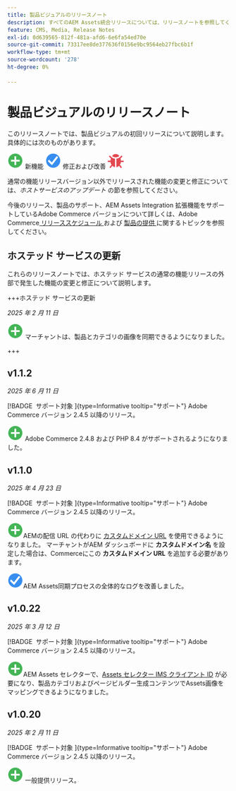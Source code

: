 ```yaml
---
title: 製品ビジュアルのリリースノート
description: すべてのAEM Assets統合リリースについては、リリースノートを参照してください。
feature: CMS, Media, Release Notes
exl-id: 0d639565-812f-481a-afd6-6e6fa54ed70e
source-git-commit: 73317ee8de377636f0156e9bc9564eb27fbc6b1f
workflow-type: tm+mt
source-wordcount: '278'
ht-degree: 0%

---
```


# 製品ビジュアルのリリースノート

このリリースノートでは、製品ビジュアルの初回リリースについて説明します。具体的には次のものがあります。

![ 新機能 ](../assets/new.svg) 新機能
![ 修正された問題 ](../assets/fix.svg) 修正および改善
![ 既知の問題 ](../assets/bug.svg)

通常の機能リリースバージョン以外でリリースされた機能の変更と修正については、_ホストサービスのアップデート_ の節を参照してください。

今後のリリース、製品のサポート、AEM Assets Integration 拡張機能をサポートしているAdobe Commerce バージョンについて詳しくは、Adobe Commerce[ リリーススケジュール ](https://experienceleague.adobe.com/en/docs/commerce-operations/release/planning/schedule) および [ 製品の提供 ](https://experienceleague.adobe.com/en/docs/commerce-operations/release/product-availability) に関するトピックを参照してください。

## ホステッド サービスの更新

これらのリリースノートでは、ホステッド サービスの通常の機能リリースの外部で発生した機能の変更と修正について説明します。

+++ホステッド サービスの更新

_2025 年 2 月 11 日_

![ 新しい問題 ](../assets/new.svg) マーチャントは、製品とカテゴリの画像を同期できるようになりました。

+++

## v1.1.2

_2025 年 6 月 11 日_

[!BADGE &#x200B; サポート対象 &#x200B;]{type=Informative tooltip="サポート"} Adobe Commerce バージョン 2.4.5 以降のリリース。

![ 新規問題 ](../assets/new.svg)<!-- Issue ACAP-1041 --> Adobe Commerce 2.4.8 および PHP 8.4 がサポートされるようになりました。

## v1.1.0

_2025 年 4 月 23 日_

[!BADGE &#x200B; サポート対象 &#x200B;]{type=Informative tooltip="サポート"} Adobe Commerce バージョン 2.4.5 以降のリリース。

![ 新しい問題 ](../assets/new.svg)<!-- Issue ACAP-955 -->AEMの配信 URL の代わりに [ カスタムドメイン URL](https://experienceleague.adobe.com/en/docs/commerce/product-visuals/get-started/setup-synchronization#optional-configure-the-custom-domain-url) を使用できるようになりました。 マーチャントがAEM ダッシュボードに **カスタムドメイン名** を設定した場合は、Commerceにこの **カスタムドメイン URL** を追加する必要があります。

![ 問題を修正 ](../assets/fix.svg)<!-- Issue ACAP-987 -->AEM Assets同期プロセスの全体的なログを改善しました。

## v1.0.22

_2025 年 3 月 12 日_

[!BADGE &#x200B; サポート対象 &#x200B;]{type=Informative tooltip="サポート"} Adobe Commerce バージョン 2.4.5 以降のリリース。

![ 新しい問題 ](../assets/new.svg)<!-- Issue ACAP-xx -->AEM Assets セレクターで、[Assets セレクター IMS クライアント ID](https://experienceleague.adobe.com/en/docs/commerce/product-visuals/get-started/setup-synchronization) が必要になり、製品カテゴリおよびページビルダー生成コンテンツでAssets画像をマッピングできるようになりました。

## v1.0.20

_2025 年 2 月 11 日_

[!BADGE &#x200B; サポート対象 &#x200B;]{type=Informative tooltip="サポート"} Adobe Commerce バージョン 2.4.5 以降のリリース。

![ 新規 ](../assets/new.svg)<!-- Issue ACAP-xx --> 一般提供リリース。
